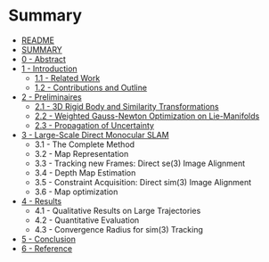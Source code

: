 # Summary

* [README](README.md)
* [SUMMARY](chapter1.md)
* [0 - Abstract](abstract.md)
* [1 - Introduction](introduction.md)
  * [1.1 - Related Work  ](introduction/1.1-relatedwork.md)
  * [1.2 - Contributions and Outline](introduction/1.2-contributions-and-outline.md)
* [2 - Preliminaires](preliminaires.md)
  * [2.1 - 3D Rigid Body and Similarity Transformations](preliminaires/2.1-3d-rigid-body-and-similarity-transformations.md)
  * [2.2 - Weighted Gauss-Newton Optimization on Lie-Manifolds](preliminaires/2.2-weighted-gauss-newton-optimization-on-lie-manifolds.md)
  * [2.3 - Propagation of Uncertainty](preliminaires/2.3-propagation-of-uncertainty.md)
* [3 - Large-Scale Direct Monocular SLAM](large-scale-direct-monocular-slam.md)
  * 3.1 - The Complete Method
  * 3.2 - Map Representation
  * 3.3 - Tracking new Frames: Direct se\(3\) Image Alignment
  * 3.4 - Depth Map Estimation
  * 3.5 - Constraint Acquisition: Direct sim\(3\) Image Alignment
  * 3.6 - Map optimization
* [4 - Results](results.md)
  * 4.1 - Qualitative Results on Large Trajectories
  * 4.2 - Quantitative Evaluation
  * 4.3 - Convergence Radius for sim\(3\) Tracking
* [5 - Conclusion](conclusion.md)
* [6 - Reference](reference.md)

